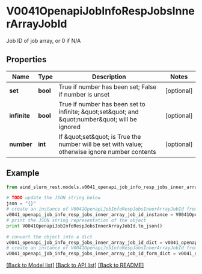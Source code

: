 # V0041OpenapiJobInfoRespJobsInnerArrayJobId

Job ID of job array, or 0 if N/A

## Properties

Name | Type | Description | Notes
------------ | ------------- | ------------- | -------------
**set** | **bool** | True if number has been set; False if number is unset | [optional] 
**infinite** | **bool** | True if number has been set to infinite; \&quot;set\&quot; and \&quot;number\&quot; will be ignored | [optional] 
**number** | **int** | If \&quot;set\&quot; is True the number will be set with value; otherwise ignore number contents | [optional] 

## Example

```python
from aind_slurm_rest.models.v0041_openapi_job_info_resp_jobs_inner_array_job_id import V0041OpenapiJobInfoRespJobsInnerArrayJobId

# TODO update the JSON string below
json = "{}"
# create an instance of V0041OpenapiJobInfoRespJobsInnerArrayJobId from a JSON string
v0041_openapi_job_info_resp_jobs_inner_array_job_id_instance = V0041OpenapiJobInfoRespJobsInnerArrayJobId.from_json(json)
# print the JSON string representation of the object
print V0041OpenapiJobInfoRespJobsInnerArrayJobId.to_json()

# convert the object into a dict
v0041_openapi_job_info_resp_jobs_inner_array_job_id_dict = v0041_openapi_job_info_resp_jobs_inner_array_job_id_instance.to_dict()
# create an instance of V0041OpenapiJobInfoRespJobsInnerArrayJobId from a dict
v0041_openapi_job_info_resp_jobs_inner_array_job_id_form_dict = v0041_openapi_job_info_resp_jobs_inner_array_job_id.from_dict(v0041_openapi_job_info_resp_jobs_inner_array_job_id_dict)
```
[[Back to Model list]](../README.md#documentation-for-models) [[Back to API list]](../README.md#documentation-for-api-endpoints) [[Back to README]](../README.md)


